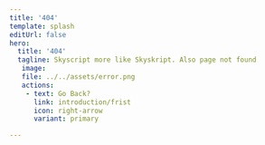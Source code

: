 ```yaml
---
title: '404'
template: splash
editUrl: false
hero:
  title: '404'
  tagline: Skyscript more like Skyskript. Also page not found
   image:
   file: ../../assets/error.png
   actions:
    - text: Go Back?
      link: introduction/frist
      icon: right-arrow
      variant: primary

---
```

